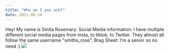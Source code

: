 ```yaml
---
title: "Who am I you ask?"
date: 2021-06-14
---
```



Hey! My name is Smita Rosemary.
Social Media information: I have multiple different social media pages from Insta, to tiktok, to Twitter. They almost all follow the same username "smiths_rose".
Brag Sheet: I'm a senior so no need :)
![](https://github.com/srosemary00/finalblogbruh/issues/1#issue-920882449)
